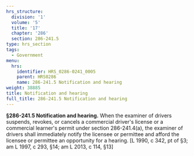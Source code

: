 ```yaml
---
hrs_structure:
  division: '1'
  volume: '5'
  title: '17'
  chapter: '286'
  section: 286-241.5
type: hrs_section
tags:
  - Government
menu:
  hrs:
    identifier: HRS_0286-0241_0005
    parent: HRS0286
    name: 286-241.5 Notification and hearing
weight: 38885
title: Notification and hearing
full_title: 286-241.5 Notification and hearing
---
```

**§286-241.5 Notification and hearing.** When the examiner of drivers suspends, revokes, or cancels a commercial driver's license or a commercial learner's permit under section 286-241.4(a), the examiner of drivers shall immediately notify the licensee or permittee and afford the licensee or permittee an opportunity for a hearing. [L 1990, c 342, pt of §3; am L 1997, c 293, §14; am L 2013, c 114, §13]
